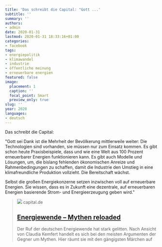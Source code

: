 ```yaml
---
title: 'Das schreibt die Capital: "Gott ...'
subtitle: ''
summary: ''
authors:
- admin
date: 2020-01-31
lastmod: 2020-01-31 18:33:16+01:00
categories:
- facebook
tags:
- energiepolitik
- klimawandel
- industrie
- öffentliche meinung
- erneuerbare energien
featured: false
image:
  placement: 1
  caption: ''
  focal_point: Smart
  preview_only: true
slug: ''
year: 2020
languages:
- deutsch
---
```


Das schreibt die Capital:

"Gott sei Dank ist die Mehrheit der Bevölkerung mittlerweile weiter: Die Technologien sind vorhanden, sie müssen nur zum Einsatz kommen. Es gibt schon heute Praxisbeispiele, dass und wie eine Welt aus 100 Prozent erneuerbarer Energien funktionieren kann. Es gibt auch Modelle und Lösungen, um, die bislang fehlenden ökonomischen Anreize und Rahmenbedingungen zu schaffen, damit die Industrie den Umstieg in eine klimafreundliche Produktion vollzieht. Die Bereitschaft wächst.

Selbst die großen Energiekonzerne setzen inzwischen voll auf erneuerbare Energien. Sie wissen, dass es in Zukunft eine dezentrale, auf erneuerbaren Energien basierende Strom- und Energieerzeugung geben wird."
> [![](https://image.capital.de/31031784/t/LK/v1/w1440/r1.7778/-/claudia-kemfert-dpa-58117084-jpg.jpg)](https://www.capital.de/wirtschaft-politik/energiewende-mythen-reloaded?article_onepage=true)
> capital.de
> ## [Energiewende – Mythen reloaded](https://www.capital.de/wirtschaft-politik/energiewende-mythen-reloaded?article_onepage=true)
>
>Der Ruf der deutschen Energiewende hat stark gelitten. Nach Ansicht von Claudia Kemfert handelt es sich bei den meisten Argumenten der Gegner um Mythen. Hier räumt sie mit den gängigsten Märchen auf